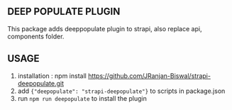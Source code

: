 ## DEEP POPULATE PLUGIN
This package adds deeppopulate plugin to strapi, also replace api, components folder.


## USAGE
1. installation : npm install https://github.com/JRanjan-Biswal/strapi-deepopulate.git
2. add `{"deepopulate": "strapi-deepopulate"}` to scripts in package.json
3. run `npm run deepopulate` to install the plugin